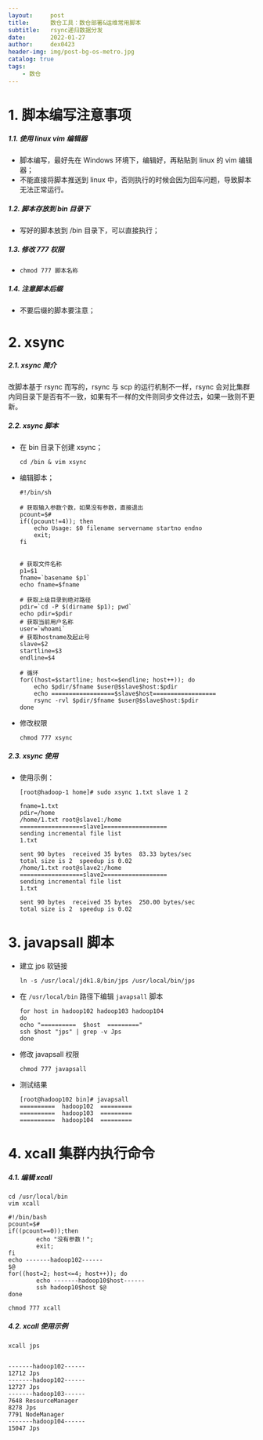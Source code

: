 ```yaml
---
layout:     post
title:      数仓工具：数仓部署&运维常用脚本
subtitle:   rsync递归数据分发
date:       2022-01-27
author:     dex0423
header-img: img/post-bg-os-metro.jpg
catalog: true
tags:
    - 数仓
---
```



# 1. 脚本编写注意事项

##### 1.1. 使用 linux vim 编辑器
- 脚本编写，最好先在 Windows 环境下，编辑好，再粘贴到 linux 的 vim 编辑器；
- 不能直接将脚本推送到 linux 中，否则执行的时候会因为回车问题，导致脚本无法正常运行。

##### 1.2. 脚本存放到 bin 目录下
- 写好的脚本放到 /bin 目录下，可以直接执行；

##### 1.3. 修改 777 权限
- `chmod 777 脚本名称`

##### 1.4. 注意脚本后缀
- 不要后缀的脚本要注意；

# 2. xsync

##### 2.1. xsync 简介

改脚本基于 rsync 而写的，rsync 与 scp 的运行机制不一样，rsync 会对比集群内同目录下是否有不一致，如果有不一样的文件则同步文件过去，如果一致则不更新。

##### 2.2. xsync 脚本

- 在 bin 目录下创建 xsync；
  
    ```aidl
    cd /bin & vim xsync
    ```

- 编辑脚本；
  
    ```aidl
    #!/bin/sh
    
    # 获取输入参数个数，如果没有参数，直接退出
    pcount=$#
    if((pcount!=4)); then
        echo Usage: $0 filename servername startno endno
        exit;
    fi
    
    
    # 获取文件名称
    p1=$1
    fname=`basename $p1`
    echo fname=$fname
    
    # 获取上级目录到绝对路径
    pdir=`cd -P $(dirname $p1); pwd`
    echo pdir=$pdir
    # 获取当前用户名称
    user=`whoami`
    # 获取hostname及起止号
    slave=$2
    startline=$3
    endline=$4
    
    # 循环
    for((host=$startline; host<=$endline; host++)); do
        echo $pdir/$fname $user@$slave$host:$pdir
        echo ==================$slave$host==================
        rsync -rvl $pdir/$fname $user@$slave$host:$pdir
    done
    ```
  
- 修改权限

    ```aidl
    chmod 777 xsync
    ```

##### 2.3. xsync 使用

- 使用示例：

    ```aidl
    [root@hadoop-1 home]# sudo xsync 1.txt slave 1 2
    
    fname=1.txt
    pdir=/home
    /home/1.txt root@slave1:/home
    ==================slave1==================
    sending incremental file list
    1.txt
    
    sent 90 bytes  received 35 bytes  83.33 bytes/sec
    total size is 2  speedup is 0.02
    /home/1.txt root@slave2:/home
    ==================slave2==================
    sending incremental file list
    1.txt
    
    sent 90 bytes  received 35 bytes  250.00 bytes/sec
    total size is 2  speedup is 0.02
    ```

# 3. javapsall 脚本

- 建立 jps 软链接

    ```
    ln -s /usr/local/jdk1.8/bin/jps /usr/local/bin/jps
    ```

- 在 `/usr/local/bin` 路径下编辑 `javapsall` 脚本

    ```
    for host in hadoop102 hadoop103 hadoop104
    do
    echo "==========  $host  ========="
    ssh $host "jps" | grep -v Jps
    done
    ```
- 修改 javapsall 权限

    ```
    chmod 777 javapsall
    ```
- 测试结果

    ```
    [root@hadoop102 bin]# javapsall
    ==========  hadoop102  =========
    ==========  hadoop103  =========
    ==========  hadoop104  =========
    ```

# 4. xcall 集群内执行命令

##### 4.1. 编辑 xcall
```
cd /usr/local/bin
vim xcall
```

```aidl
#!/bin/bash
pcount=$#
if((pcount==0));then
        echo "没有参数！";
        exit;
fi
echo -------hadoop102------
$@
for((host=2; host<=4; host++)); do
        echo -------hadoop10$host------
        ssh hadoop10$host $@
done
```

```aidl
chmod 777 xcall
```

##### 4.2. xcall 使用示例

```aidl
xcall jps


-------hadoop102------
12712 Jps
-------hadoop102------
12727 Jps
-------hadoop103------
7648 ResourceManager
8278 Jps
7791 NodeManager
-------hadoop104------
15047 Jps

```
